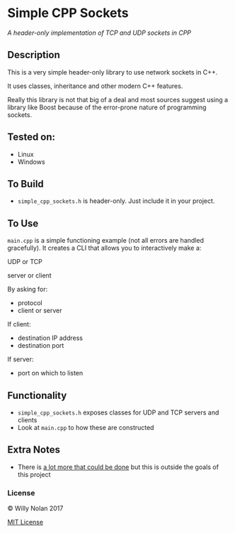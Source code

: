 # Simple CPP Sockets
*A header-only implementation of TCP and UDP sockets in CPP*

## Description
This is a very simple header-only library to use network sockets in C++.

It uses classes, inheritance and other modern C++ features.

Really this library is not that big of a deal and most sources suggest using a library like Boost because of the error-prone nature of programming sockets. 

## Tested on:
- Linux
- Windows

## To Build
- `simple_cpp_sockets.h` is header-only. Just include it in your project.

## To Use
`main.cpp` is a simple functioning example (not all errors are handled gracefully). It creates a CLI that allows you to interactively make a:

UDP or TCP

server or client

By asking for:
- protocol
- client or server

If client:
- destination IP address
- destination port

If server:
- port on which to listen

## Functionality
- `simple_cpp_sockets.h` exposes classes for UDP and TCP servers and clients
- Look at `main.cpp` to how these are constructed

## Extra Notes
- There is [a lot more that could be done](http://beej.us/guide/bgnet/output/html/singlepage/bgnet.html) but this is outside the goals of this project
	
### License

:copyright: Willy Nolan 2017

[MIT License](http://en.wikipedia.org/wiki/MIT_License)
